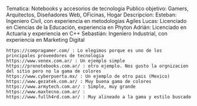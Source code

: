Tematica: Notebooks y accesorios de tecnologia
Publico objetivo: Gamers, Arquitectos, Diseñadores Web, OFicinas, Hogar
Descripcion: 
    Esteban: Ingeniero Civil, con experiencia en metodologias Agiles
    Lucas: Licenciado en Ciencias de la Educación, experiencia en Phyton
    Adrián: Licenciado en Actuaria y experiencia en C++
    Sebastián: Ingeniero Industrial, con experiencia en Marketing Digital


    https://compragamer.com/ : Lo elegimos porque es uno de los principales proveedores de tecnologia
    https://www.venex.com.ar/ : Un ejemplo simple 
    https://pronotebooks.com.ar/ : otro ejemplo. Nos gusto la orgnizacion del sitio pero no la gama de colores
    https://www.cyberpuerta.mx/ : Un ejemplo de otro pais (Mexico)
    https://www.gezatek.com.ar/ : Muy buena gama de colores
    https://www.armytech.com.ar/ : Simple, muy grande
    https://www.maxtecno.com.ar/ :
    https://www.fullh4rd.com.ar/ : Muy alineado a la gama y estilo buscado
